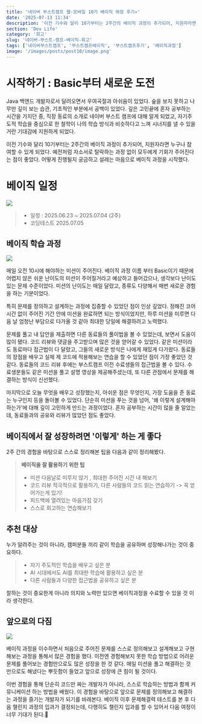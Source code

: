 ```yaml
---
title: '네이버 부스트캠프 웹·모바일 10기 베이직 여정 후기✈️'
date: '2025-07-13 11:34'
description: '이전 기수와 달리 10기부터는 2주간의 베이직 과정이 추가되어, 지원자라면 누구나 참여할 수 있게 되었다. 예전처럼 자소서로 탈락하는 과정 없이 모두에게 기회가 주어진다는 점이 좋았다. 어떻게 진행될지 궁금하고 설레는 마음으로 베이직 과정을 시작했다.'
section: 'Dev Life'
category: '회고'
slug: '네이버-부스트-캠프-베이직-회고'
tags: ['네이버부스트캠프', '부스트캠프베이직', '부스트캠프후기', '베이직과정']
image: '/images/posts/post10/image.png'
---
```


# 시작하기 : Basic부터 새로운 도전

Java 백엔드 개발자로서 달려오면서 우여곡절과 아쉬움이 있었다. 숲을 보지 못하고 나무만 깊이 보는 습관, 기초적인 부분에서 공백이 있었다. 깊은 고민끝에 혼자 공부하는 시간을 가지던 중, 직장 동료의 소개로 네이버 부스트 캠프에 대해 알게 되었고, 자기주도적 학습을 중심으로 한 철학이 나의 학습 방식과 비슷하다고 느껴 시너지를 낼 수 있을 거란 기대감에 지원하게 되었다.

이전 기수와 달리 10기부터는 2주간의 베이직 과정이 추가되어, 지원자라면 누구나 참여할 수 있게 되었다. 예전처럼 자소서로 탈락하는 과정 없이 모두에게 기회가 주어진다는 점이 좋았다. 어떻게 진행될지 궁금하고 설레는 마음으로 베이직 과정을 시작했다.

# 베이직 일정

<img src="/images/posts/post10/basic.png" />

> - 일정 : 2025.06.23 ~ 2025.07.04 (2주)
> - 코딩테스트 2025.07.05

## 베이직 학습 과정

<img src="/images/posts/post10/muhan2.png" />

매일 오전 10시에 해야하는 미션이 주어진다.
베이직 과정 이름 부터 Basic이기 때문에 어렵지 않은 쉬운 난이도의 미션이 주어질거라고 예상하고 들어갔으나, 생각보다 난이도 있는 문제 수준이었다. 미션의 난이도는 매일 달랐고, 종류도 다양해서 매번 새로운 경험을 하는 기분이었다.

특히 문제를 정의하고 설계하는 과정에 집중할 수 있었던 점이 인상 깊었다. 정해진 코어 시간 없이 주어진 기간 안에 미션을 완료하면 되는 방식이었지만, 하루 미션을 미루면 다음 날 엄청난 부담으로 다가올 것 같아 최대한 당일에 해결하려고 노력했다.

문제를 풀고 내 답안을 제출하면 다른 동료들의 풀이법을 볼 수 있었는데, 보면서 도움이 많이 됐다. 코드 리뷰와 댓글을 주고받으며 많은 것을 얻어갈 수 있었다. 같은 미션이라도 동료마다 접근법이 다 달랐고, 그들의 새로운 방식은 나에게 재밌게 다가왔다. 동료들의 장점을 배우고 실제 제 코드에 적용해보는 연습을 할 수 있었던 점이 가장 좋았던 것 같다. 동료들의 코드 리뷰 후에는 부스트캠프 이전 수료생들의 접근법을 볼 수 있다. 수료생분들도 같은 미션을 풀고 설명 영상을 제공해주셨는데, 또 다른 관점에서 문제를 해결하는 방식이 신선했다.

마지막으로 오늘 무엇을 배우고 성장했는지, 아쉬운 점은 무엇인지, 가장 도움을 준 동료는 누구인지 등을 돌아볼 수 있었다. 단순히 미션을 푸는 것을 넘어, '왜 이렇게 설계해야 하는가'에 대해 깊이 고민하게 만드는 과정이었다. 혼자 공부하는 시간이 많을 줄 알았는데, 동료들과의 공유와 리뷰가 많았던 점도 좋았다.

## 베이직에서 잘 성장하려면 '이렇게' 하는 게 좋다

2주 간의 경험을 바탕으로 스스로 정리해본 팁을 다음과 같이 정리해봤다.

> **베이직을 잘 활용하기 위한 팁**
>
> - 미션 다음날로 미루지 않기 , 최대한 주어진 시간 내 해보기
> - 코드 리뷰 적극적으로 활용하기, 다른 사람들의 코드 읽는 연습하기 -> 꼭 얻어가는게 있기!
> - 피드백에 열려있는 마음가짐 갖기
> - 스스로 회고하는 연습해보기

## 추천 대상

누가 알려주는 것이 아니라, 캠퍼분들 끼리 같이 학습을 공유하며 성장해나가는 것이 중요하다.

> - 자기 주도적인 학습을 배우고 싶은 분
> - AI 시대에서도 AI를 최대한 학습에 활용하고 싶은 분
> - 다른 사람들과 다양한 접근법을 공유하고 싶은 분

잘하는 것이 중요한게 아니라 의지와 노력만 있으면 베이직과정을 수료할 수 있을 것 이라 생각한다.

## 앞으로의 다짐

<img src="/images/posts/post10/muhan.png" />

베이직 과정을 이수하면서 처음으로 주어진 문제를 스스로 정의해보고 설계해보고 구현해보는 과정을 통해서 많은 경험을 했다. 이전엔 경험해보지 못한 학습 방법으로 어려운 문제를 풀어보는 경험만으로도 많은 성장을 한 것 같다. 매일 미션을 풀고 해결하는 것 만으로도 해냈다는 뿌듯함이 들었고 앞으로 성장에 큰 힘이 될 것이다.

이번 경험을 통해 단순히 코드만 짜는 개발자가 아니라, 스스로 학습하는 방법과 함께 커뮤니케이션 하는 방법을 배웠다. 이 경험을 바탕으로 앞으로 문제를 정의해보고 해결하는 과정을 즐기는 개발자가 되기를 바래본다.
베이직 이후 문제해결력 테스트를 본 후 다음 챌린지 과정의 입과가 결정되는데, 다행히도 챌린지 입과를 할 수 있어서 다음 여정이 너무 기대가 된다.🚀
